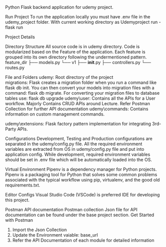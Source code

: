 Python Flask backend application for udemy project.

Run Project
To run the application locally you must have .env file in the udemy_project folder.
With current working directory as Udemyproject run -
flask run

Project Details

Directory Structure
All source code is in udemy directory.
Code is modularized based on the Feature of the application. Each feature is grouped into its own directory following the undermentioned pattern.
feature_dir
├── models.py
└── v1
    ├── __init__.py
    ├── controllers.py
    └── routes.py

File and Folders
udemy: Root directory of the project	
migrations: Flask creates a migration folder when you run a command like flask db init. You can then convert your models into migration files with a command: flask db migrate. For converting your migration files to database tables use: flask db upgrade
udemy\user: Contains all the APIs for a User workflow. Majorly Contains CRUD APIs around Lecture. Refer Postman Collection for further API documentation
udemy\commands: Contains information on custom management commands.

udemy\extensions: Flask factory pattern implementation for integrating 3rd-Party APIs.



Configurations
Development, Testing and Production configurations are separated in the udemy/config.py file. All the required environment variables are extracted from OS in udemy/config.py file and put into application config.
While development, required environment variables should be set in .env file which will be automatically loaded into the OS.



Virtual Environment
Pipenv is a dependency manager for Python projects.
Pipenv is a packaging tool for Python that solves some common problems associated with the typical workflow using pip, virtualenv, and the good old requirements.txt.

Editor Configs
Visual Studio Code (VSCode) is preferred IDE for developing this project.

Postman API documentation
Postman collection Json file for API documentation can be found under the base project section.
Get Started with Postman
1.	Import the Json Collection
2.	Update the Environment vaiable: base_url
3.	Refer the API Documentation of each module for detailed information




